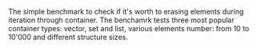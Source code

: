 The simple benchmark to check if it's worth to erasing elements during iteration through container. 
The benchamrk tests three most popular container types: vector, set and list, various elements number: from 10 to 10'000
and different structure sizes. 
